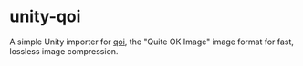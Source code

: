 # unity-qoi
A simple Unity importer for [qoi](https://github.com/phoboslab/qoi), the "Quite OK Image" image format for fast, lossless image compression.

